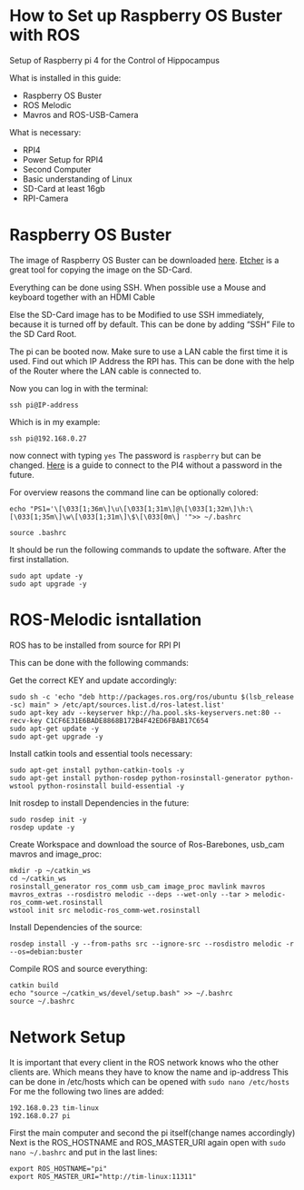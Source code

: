 # How to Set up Raspberry OS Buster with ROS

Setup of Raspberry pi 4 for the Control of Hippocampus

What is installed in this guide:
* Raspberry OS Buster
* ROS Melodic
* Mavros and ROS-USB-Camera


What is necessary:
* RPI4
* Power Setup for RPI4
* Second Computer
* Basic understanding of Linux
* SD-Card at least 16gb
* RPI-Camera


# Raspberry OS Buster
The image of Raspberry OS Buster can be downloaded [here](https://www.raspberrypi.org/downloads/raspberry-pi-os/).
[Etcher](https://www.balena.io/etcher/) is a great tool for copying the image on the SD-Card.

Everything can be done using SSH.
When possible use a Mouse and keyboard together with an HDMI Cable

Else the SD-Card image has to be Modified to use SSH immediately, because it is turned off by default.
This can be done by adding “SSH” File to the SD Card Root.

The pi can be booted now. Make sure to use a LAN cable the first time it is used.
Find out which IP Address the RPI has. This can be done with the help of the Router where the LAN cable is connected to.

Now you can log in with the terminal:

`ssh pi@IP-address`

Which is in my example:

`ssh pi@192.168.0.27`

now connect with typing `yes`
The password is `raspberry` but can be changed.
[Here](https://serverfault.com/questions/241588/how-to-automate-ssh-login-with-password) is a guide to connect to the PI4 without a password in the future. 

For overview reasons the command line can be optionally colored:

```
echo "PS1='\[\033[1;36m\]\u\[\033[1;31m\]@\[\033[1;32m\]\h:\[\033[1;35m\]\w\[\033[1;31m\]\$\[\033[0m\] '">> ~/.bashrc

source .bashrc
```

It should be run the following commands to update the software. After the first installation.

```
sudo apt update -y 
sudo apt upgrade -y
```

# ROS-Melodic isntallation
ROS has to be installed from source for RPI PI

This can be done with the following commands:

Get the correct KEY and update accordingly:
```
sudo sh -c 'echo "deb http://packages.ros.org/ros/ubuntu $(lsb_release -sc) main" > /etc/apt/sources.list.d/ros-latest.list'
sudo apt-key adv --keyserver hkp://ha.pool.sks-keyservers.net:80 --recv-key C1CF6E31E6BADE8868B172B4F42ED6FBAB17C654
sudo apt-get update -y
sudo apt-get upgrade -y
```
Install catkin tools and essential tools necessary:
```
sudo apt-get install python-catkin-tools -y
sudo apt-get install python-rosdep python-rosinstall-generator python-wstool python-rosinstall build-essential -y
```

Init rosdep to install Dependencies in the future:
```
sudo rosdep init -y
rosdep update -y
```
Create Workspace and download the source of Ros-Barebones, usb_cam mavros and image_proc:
```
mkdir -p ~/catkin_ws
cd ~/catkin_ws
rosinstall_generator ros_comm usb_cam image_proc mavlink mavros mavros_extras --rosdistro melodic --deps --wet-only --tar > melodic-ros_comm-wet.rosinstall
wstool init src melodic-ros_comm-wet.rosinstall
```
Install Dependencies of the source:
```
rosdep install -y --from-paths src --ignore-src --rosdistro melodic -r --os=debian:buster
```
Compile ROS and source everything:
```
catkin build
echo "source ~/catkin_ws/devel/setup.bash" >> ~/.bashrc
source ~/.bashrc
```

# Network Setup
It is important that every client in the ROS network knows who the other clients are. Which means they have to know the name and ip-address
This can be done in /etc/hosts which can be opened with `sudo nano /etc/hosts`
For me the following two lines are added:
```
192.168.0.23 tim-linux
192.168.0.27 pi
```
First the main computer and second the pi itself(change names accordingly)
Next is the ROS_HOSTNAME and ROS_MASTER_URI again open with `sudo nano ~/.bashrc` and put in the last lines:
```
export ROS_HOSTNAME="pi"
export ROS_MASTER_URI="http://tim-linux:11311"
```